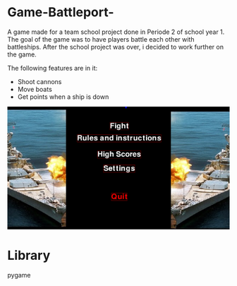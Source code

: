 # Game-Battleport-

A game made for a team school project done in Periode 2 of school year 1. The goal of the game was to have players battle each other with battleships. After the school project was over, i decided to work further on the game.

The following features are in it:
 - Shoot cannons
 - Move boats
 - Get points when a ship is down

![Screenshot](https://github.com/StefanPesic/Battleport/blob/master/BattlePort.png)

# Library
pygame

